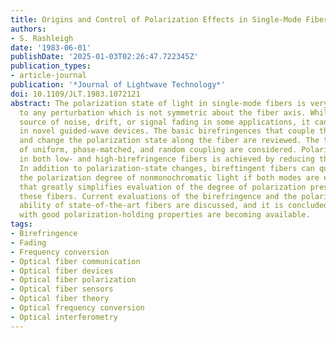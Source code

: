 ```yaml
---
title: Origins and Control of Polarization Effects in Single-Mode Fibers
authors:
- S. Rashleigh
date: '1983-06-01'
publishDate: '2025-01-03T02:26:47.722345Z'
publication_types:
- article-journal
publication: '*Journal of Lightwave Technology*'
doi: 10.1109/JLT.1983.1072121
abstract: The polarization state of light in single-mode fibers is very sensitive
  to any perturbation which is not symmetric about the fiber axis. While this is a
  source of noise, drift, or signal fading in some applications, it can also be exploited
  in novel guided-wave devices. The basic birefringences that couple the two modes
  and change the polarization state along the fiber are reviewed. The three cases
  of uniform, phase-matched, and random coupling are considered. Polarization preservation
  in both low- and high-birefringence fibers is achieved by reducing this coupling.
  In addition to polarization-state changes, bireftingent fibers can quickly reduce
  the polarization degree of nonmonochromatic light if both modes are excited, a characteristic
  that greatly simplifies evaluation of the degree of polarization preservation in
  these fibers. Current evaluations of the birefringence and the polarization-holding
  ability of state-of-the-art fibers are discussed, and it is concluded that fibers
  with good polarization-holding properties are becoming available.
tags:
- Birefringence
- Fading
- Frequency conversion
- Optical fiber communication
- Optical fiber devices
- Optical fiber polarization
- Optical fiber sensors
- Optical fiber theory
- Optical frequency conversion
- Optical interferometry
---
```

